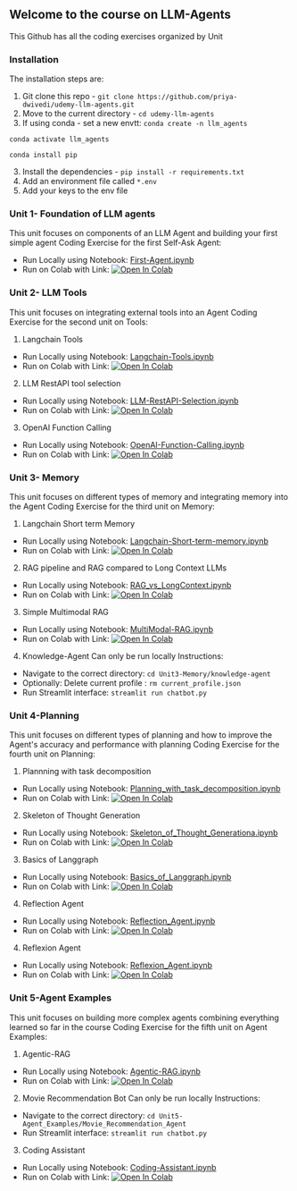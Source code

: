 ## Welcome to the course on LLM-Agents
This Github has all the coding exercises organized by Unit

### Installation
The installation steps are:
1. Git clone this repo - `git clone https://github.com/priya-dwivedi/udemy-llm-agents.git`
2. Move to the current directory - `cd udemy-llm-agents`
3. If using conda - set a new envtt:
  `conda create -n llm_agents`

  `conda activate llm_agents`

  `conda install pip`

3. Install the dependencies - `pip install -r requirements.txt`
4. Add an environment file called `*.env`
5. Add your keys to the env file

### Unit 1- Foundation of LLM agents
This unit focuses on components of an LLM Agent and building your first simple agent
Coding Exercise for the first Self-Ask Agent:
- Run Locally using Notebook: [First-Agent.ipynb](./Unit1-Foundation_LLM_Agents/My_First_Agent.ipynb)
- Run on Colab with Link: [![Open In Colab](https://colab.research.google.com/assets/colab-badge.svg)](https://colab.research.google.com/drive/1TMRYeWTi7hN1vBH5Y8hn95sIF92rhEH-?usp=sharing)


### Unit 2- LLM Tools
This unit focuses on integrating external tools into an Agent
Coding Exercise for the second unit on Tools:
1. Langchain Tools
- Run Locally using Notebook: [Langchain-Tools.ipynb](./Unit2-Tools/Langchain-tools.ipynb)
- Run on Colab with Link: [![Open In Colab](https://colab.research.google.com/assets/colab-badge.svg)](https://colab.research.google.com/drive/1yHxctap6bQeNgHJN3nLmHlyg7buFX3LA?usp=sharing)

2. LLM RestAPI tool selection
- Run Locally using Notebook: [LLM-RestAPI-Selection.ipynb](./Unit2-Tools/LLM_RestAPI_Selection.ipynb)
- Run on Colab with Link: [![Open In Colab](https://colab.research.google.com/assets/colab-badge.svg)](https://colab.research.google.com/drive/1f7rgCsAuNsWbvgd0BFuIHwYgU4MAziMh?usp=sharing)

3. OpenAI Function Calling
- Run Locally using Notebook: [OpenAI-Function-Calling.ipynb](./Unit2-Tools/OpenAI-Function-Calling.ipynb)
- Run on Colab with Link: [![Open In Colab](https://colab.research.google.com/assets/colab-badge.svg)](https://colab.research.google.com/drive/1rWZqczP4dBiYWSryHBstSVBkoGflhCJi?usp=sharing)

### Unit 3- Memory 
This unit focuses on different types of memory and integrating memory into the Agent
Coding Exercise for the third unit on Memory:
1. Langchain Short term Memory
- Run Locally using Notebook: [Langchain-Short-term-memory.ipynb](./Unit3-Memory/Langchain-Short-term-Memory.ipynb)
- Run on Colab with Link: [![Open In Colab](https://colab.research.google.com/assets/colab-badge.svg)](https://colab.research.google.com/drive/1WAv7GwDHBrI4GZsGwrD0ssXGT8j7G4_q?usp=sharing)

2. RAG pipeline and RAG compared to Long Context LLMs
- Run Locally using Notebook: [RAG_vs_LongContext.ipynb](./Unit3-Memory/RAG_vs_LongContext.ipynb)
- Run on Colab with Link: [![Open In Colab](https://colab.research.google.com/assets/colab-badge.svg)](https://colab.research.google.com/drive/1Vv39cL0DTwxy1WJB2w2VBFbvh7FuDjxi?usp=sharing)

3. Simple Multimodal RAG
- Run Locally using Notebook: [MultiModal-RAG.ipynb](./Unit3-Memory/MultiModal_RAG.ipynb)
- Run on Colab with Link: [![Open In Colab](https://colab.research.google.com/assets/colab-badge.svg)](https://colab.research.google.com/drive/1yX2r1u_euYuxODzTyoeFPhCtUgymq7Gh?usp=sharing)

4. Knowledge-Agent
Can only be run locally
Instructions:
* Navigate to the correct directory: `cd Unit3-Memory/knowledge-agent`
* Optionally: Delete current profile : `rm current_profile.json`
* Run Streamlit interface: `streamlit run chatbot.py`

### Unit 4-Planning
This unit focuses on different types of planning and how to improve the Agent's accuracy and performance with planning 
Coding Exercise for the fourth unit on Planning:
1. Plannning with task decomposition
- Run Locally using Notebook: [Planning_with_task_decomposition.ipynb](./Unit4-Planning/Planning_with_task_decomposition.ipynb)
- Run on Colab with Link: [![Open In Colab](https://colab.research.google.com/assets/colab-badge.svg)](https://colab.research.google.com/drive/1EzQ8-3ubyChDXaX5VRie58Bw5z6hDnkK?usp=sharing)

2. Skeleton of Thought Generation
- Run Locally using Notebook: [Skeleton_of_Thought_Generationa.ipynb](./Unit4-Planning/Skeleton_of_Thought_Generation.ipynb)
- Run on Colab with Link: [![Open In Colab](https://colab.research.google.com/assets/colab-badge.svg)](https://colab.research.google.com/drive/1JjgbvuhJdna-6ZgT0MdDOP7iJ-ftcxKr?usp=sharing)

3. Basics of Langgraph
- Run Locally using Notebook: [Basics_of_Langgraph.ipynb](./Unit4-Planning/Basics_of_Langgraph.ipynb)
- Run on Colab with Link: [![Open In Colab](https://colab.research.google.com/assets/colab-badge.svg)](https://colab.research.google.com/drive/1UWYtytGMC4UtEE4LoFmVcMbrf0Wke0jn?usp=sharing)

4. Reflection Agent
- Run Locally using Notebook: [Reflection_Agent.ipynb](./Unit4-Planning/Reflection_Agent.ipynb)
- Run on Colab with Link: [![Open In Colab](https://colab.research.google.com/assets/colab-badge.svg)](https://colab.research.google.com/drive/15hi4bAmZflP_Z7pS75FhbbsA8kVkQ2co?usp=sharing)

4. Reflexion Agent
- Run Locally using Notebook: [Reflexion_Agent.ipynb](./Unit4-Planning/Reflexion_Agent.ipynb)
- Run on Colab with Link: [![Open In Colab](https://colab.research.google.com/assets/colab-badge.svg)](https://colab.research.google.com/drive/1s0VCGf7nboqoBs-Kh-bi2n6Nlo4smQBc?usp=sharing)

### Unit 5-Agent Examples
This unit focuses on building more complex agents combining everything learned so far in the course
Coding Exercise for the fifth unit on Agent Examples:
1. Agentic-RAG
- Run Locally using Notebook: [Agentic-RAG.ipynb](./Unit5-Agent-Examples/Agentic-RAG.ipynb)
- Run on Colab with Link: [![Open In Colab](https://colab.research.google.com/assets/colab-badge.svg)](https://colab.research.google.com/drive/10V6iHz_qnfXwV2bCgLDeSwUNWw8GgzE6?usp=sharing)

2. Movie Recommendation Bot
Can only be run locally
Instructions:
* Navigate to the correct directory: `cd Unit5-Agent_Examples/Movie_Recommendation_Agent`
* Run Streamlit interface: `streamlit run chatbot.py`

3. Coding Assistant
- Run Locally using Notebook: [Coding-Assistant.ipynb](./Unit5-Agent-Examples/Coding-Assistant.ipynb)
- Run on Colab with Link: [![Open In Colab](https://colab.research.google.com/assets/colab-badge.svg)](https://colab.research.google.com/drive/10V6iHz_qnfXwV2bCgLDeSwUNWw8GgzE6?usp=sharing)

